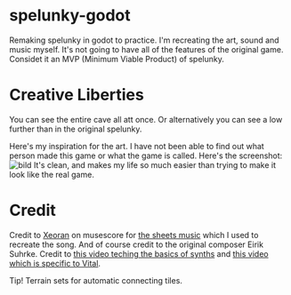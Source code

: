 # spelunky-godot
Remaking spelunky in godot to practice. I'm recreating the art, sound and music myself. It's not going to have all of the features of the original game. Considet it an MVP (Minimum Viable Product) of spelunky.

# Creative Liberties
You can see the entire cave all att once. Or alternatively you can see a low further than in the original spelunky.

Here's my inspiration for the art. I have not been able to find out what person made this game or what the game is called. Here's the screenshot:
![bild](https://github.com/user-attachments/assets/754603eb-9c10-4b3e-afca-e439010cec7c)
It's clean, and makes my life so much easier than trying to make it look like the real game.

# Credit
Credit to [Xeoran](https://musescore.com/xeoran) on musescore for [the sheets music](https://musescore.com/xeoran/spelunky_the_mines_a) which I used to recreate the song. And of course credit to the original composer Eirik Suhrke. Credit to [this video teching the basics of synths](https://www.youtube.com/watch?v=NJLIS2MkFe4) and [this video which is specific to Vital](https://www.youtube.com/watch?v=yFzcoeWHVCQ).

Tip! Terrain sets for automatic connecting tiles.
